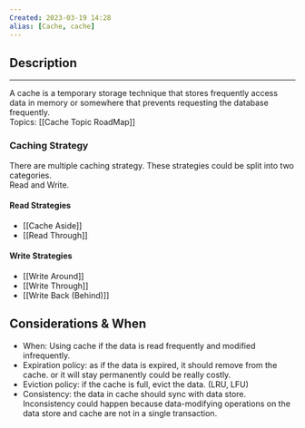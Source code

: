 ```yaml
---
Created: 2023-03-19 14:28
alias: [Cache, cache]
---
```

## Description
---

A cache is a temporary storage technique that stores frequently access data in memory or somewhere that prevents requesting the database frequently.  
Topics: [[Cache Topic RoadMap]]

### Caching Strategy

There are multiple caching strategy. These strategies could be split into two categories.  
Read and Write.

#### Read Strategies
- [[Cache Aside]]
- [[Read Through]]

#### Write Strategies
- [[Write Around]]
- [[Write Through]]
- [[Write Back (Behind)]]

## Considerations & When
- When: Using cache if the data is read frequently and modified infrequently.
- Expiration policy: as if the data is expired, it should remove from the cache. or it will stay permanently could be really costly.
- Eviction policy: if the cache is full, evict the data. (LRU, LFU)
- Consistency: the data in cache should sync with data store. Inconsistency could happen because data-modifying operations on the data store and cache are not in a single transaction.